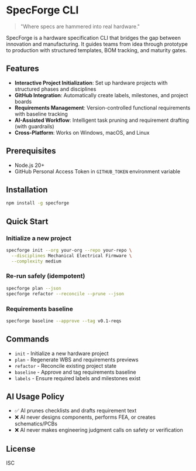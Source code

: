 # SpecForge CLI

> "Where specs are hammered into real hardware."

SpecForge is a hardware specification CLI that bridges the gap between innovation and manufacturing. It guides teams from idea through prototype to production with structured templates, BOM tracking, and maturity gates.

## Features

- **Interactive Project Initialization**: Set up hardware projects with structured phases and disciplines
- **GitHub Integration**: Automatically create labels, milestones, and project boards
- **Requirements Management**: Version-controlled functional requirements with baseline tracking
- **AI-Assisted Workflow**: Intelligent task pruning and requirement drafting (with guardrails)
- **Cross-Platform**: Works on Windows, macOS, and Linux

## Prerequisites

- Node.js 20+
- GitHub Personal Access Token in `GITHUB_TOKEN` environment variable

## Installation

```bash
npm install -g specforge
```

## Quick Start

### Initialize a new project
```bash
specforge init --org your-org --repo your-repo \
  --disciplines Mechanical Electrical Firmware \
  --complexity medium
```

### Re-run safely (idempotent)
```bash
specforge plan --json
specforge refactor --reconcile --prune --json
```

### Requirements baseline
```bash
specforge baseline --approve --tag v0.1-reqs
```

## Commands

- `init` - Initialize a new hardware project
- `plan` - Regenerate WBS and requirements previews  
- `refactor` - Reconcile existing project state
- `baseline` - Approve and tag requirements baseline
- `labels` - Ensure required labels and milestones exist

## AI Usage Policy

- ✅ AI prunes checklists and drafts requirement text
- ❌ AI never designs components, performs FEA, or creates schematics/PCBs
- ❌ AI never makes engineering judgment calls on safety or verification

## License

ISC